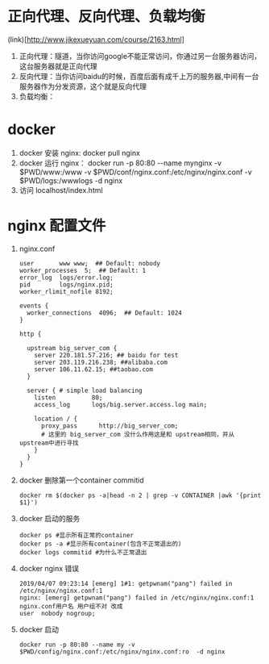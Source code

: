 # 正向代理、反向代理、负载均衡
(link)[http://www.jikexueyuan.com/course/2163.html]
1. 正向代理：隧道，当你访问google不能正常访问，你通过另一台服务器访问，这台服务器就是正向代理
1. 反向代理：当你访问baidu的时候，百度后面有成千上万的服务器,中间有一台服务器作为分发资源，这个就是反向代理
1. 负载均衡：

#  docker 

1. docker 安装 nginx:   docker pull  nginx
2. docker 运行 nginx： docker run -p 80:80 --name mynginx -v $PWD/www:/www -v $PWD/conf/nginx.conf:/etc/nginx/nginx.conf -v $PWD/logs:/wwwlogs  -d nginx 
3. 访问  localhost/index.html

# nginx 配置文件

1. nginx.conf

   ``` text
   user       www www;  ## Default: nobody
   worker_processes  5;  ## Default: 1
   error_log  logs/error.log;
   pid        logs/nginx.pid;
   worker_rlimit_nofile 8192;
   
   events {
     worker_connections  4096;  ## Default: 1024
   }
   
   http {
   
     upstream big_server_com {
       server 220.181.57.216; ## baidu for test
       server 203.119.216.238; ##alibaba.com
       server 106.11.62.15; ##taobao.com
     }
   
     server { # simple load balancing
       listen          80;
       access_log      logs/big.server.access.log main;
   
       location / {
         proxy_pass      http://big_server_com;
         # 这里的 big_server_com 没什么作用这是和 upstream相同，并从upstream中进行寻找
       }
     }
   }
   ```
   
2. docker 删除第一个container  commitid

   ```shell
   docker rm $(docker ps -a|head -n 2 | grep -v CONTAINER |awk '{print $1}')
   ```

3. docker 启动的服务

    ``` shell
    docker ps #显示所有正常的container
    docker ps -a #显示所有container(包含不正常退出的)
    docker logs commitid #为什么不正常退出
    ```

4. docker nginx 错误

   ```text
   2019/04/07 09:23:14 [emerg] 1#1: getpwnam("pang") failed in /etc/nginx/nginx.conf:1
   nginx: [emerg] getpwnam("pang") failed in /etc/nginx/nginx.conf:1
   nginx.conf用户名 用户组不对 改成 
   user  nobody nogroup;
   ```
5. docker 启动

   ```shell
   docker run -p 80:80 --name my -v $PWD/config/nginx.conf:/etc/nginx/nginx.conf:ro  -d nginx
   ```